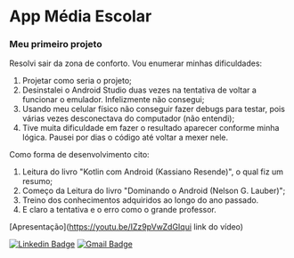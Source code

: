 # App Média Escolar

### Meu primeiro projeto

Resolvi sair da zona de conforto. Vou enumerar minhas dificuldades:

1. Projetar como seria o projeto;
2.  Desinstalei o Android Studio duas vezes na tentativa de voltar a funcionar o emulador. Infelizmente não consegui;
3. Usando meu celular físico não conseguir fazer debugs para testar, pois várias vezes desconectava do computador (não entendi);
4. Tive muita dificuldade em fazer o resultado aparecer conforme minha lógica. Pausei por dias o código até voltar a mexer nele.

Como forma de desenvolvimento cito:

1. Leitura do livro "Kotlin com Android (Kassiano Resende)", o qual fiz um resumo;
2. Começo da Leitura do livro "Dominando o Android (Nelson G. Lauber)";
3. Treino dos conhecimentos adquiridos ao longo do ano passado.
4. E claro a tentativa e o erro como o grande professor.



[Apresentação](https://youtu.be/IZz9pVwZdGIqui link do vídeo)



[![Linkedin Badge](https://img.shields.io/badge/-Diego_Morais-blue?style=flat-square&logo=Linkedin&logoColor=white&link=https://www.linkedin.com/in/diego-morais-9666a61a9)](https://www.linkedin.com/in/diego-morais-9666a61a9)   [![Gmail Badge](https://img.shields.io/badge/-diegoalrais@gmail.com-c14438?style=flat-square&logo=Gmail&logoColor=white&link=mailto:diegoalrais@gmail.com)](mailto:diegoalrais@gmail.com)



